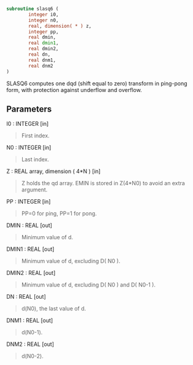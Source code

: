 ```fortran
subroutine slasq6 (
        integer i0,
        integer n0,
        real, dimension( * ) z,
        integer pp,
        real dmin,
        real dmin1,
        real dmin2,
        real dn,
        real dnm1,
        real dnm2
)
```

SLASQ6 computes one dqd (shift equal to zero) transform in
ping-pong form, with protection against underflow and overflow.

## Parameters
I0 : INTEGER [in]
> First index.

N0 : INTEGER [in]
> Last index.

Z : REAL array, dimension ( 4\*N ) [in]
> Z holds the qd array. EMIN is stored in Z(4\*N0) to avoid
> an extra argument.

PP : INTEGER [in]
> PP=0 for ping, PP=1 for pong.

DMIN : REAL [out]
> Minimum value of d.

DMIN1 : REAL [out]
> Minimum value of d, excluding D( N0 ).

DMIN2 : REAL [out]
> Minimum value of d, excluding D( N0 ) and D( N0-1 ).

DN : REAL [out]
> d(N0), the last value of d.

DNM1 : REAL [out]
> d(N0-1).

DNM2 : REAL [out]
> d(N0-2).
